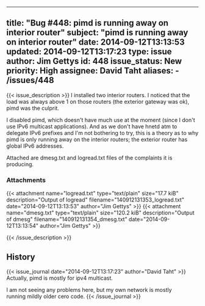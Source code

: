 
---
title: "Bug #448: pimd is running away on interior router"
subject: "pimd is running away on interior router"
date: 2014-09-12T13:13:53
updated: 2014-09-12T13:17:23
type: issue
author: Jim Gettys
id: 448
issue_status: New
priority: High
assignee: David Taht
aliases:
    - /issues/448
---

{{< issue_description >}}
I installed two interior routers. I noticed that the load was always
above 1 on those routers (the exterior gateway was ok), pimd was the
culprit.

I disabled pimd, which doesn't have much use at the moment (since I
don't use IPv6 multicast applications). And as we don't have hnetd atm
to delegate IPv6 prefixes and I'm not bothering to try, this is a theory
as to why pimd is only running away on the interior routers; the
exterior router has global IPv6 addresses.

Attached are dmesg.txt and logread.txt files of the complaints it is
producing.

### Attachments
{{< attachment name="logread.txt" type="text/plain" size="17.7 kiB" description="Output of logread" filename="140912131353_logread.txt" date="2014-09-12T13:13:53" author="Jim Gettys" >}}
{{< attachment name="dmesg.txt" type="text/plain" size="120.2 kiB" description="Output of dmesg" filename="140912131354_dmesg.txt" date="2014-09-12T13:13:54" author="Jim Gettys" >}}

{{< /issue_description >}}

## History
{{< issue_journal date="2014-09-12T13:17:23" author="David Taht" >}}
Actually, pimd is mostly for ipv4 multicast.

I am not seeing any problems here, but my own network is mostly\
running mildly older cero code.
{{< /issue_journal >}}

